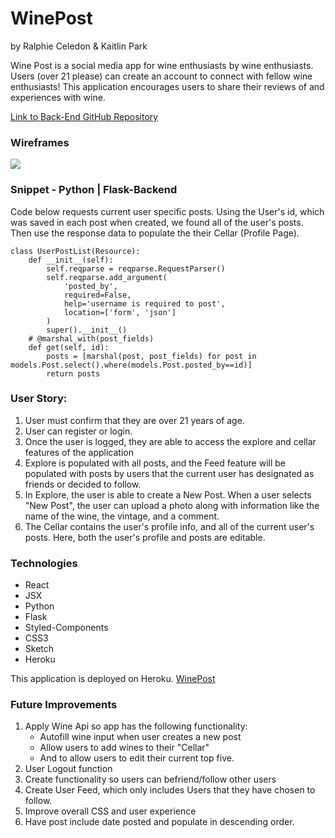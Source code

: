 # WinePost
by Ralphie Celedon & Kaitlin Park

Wine Post is a social media app for wine enthusiasts by wine enthusiasts. Users (over 21 please) can create an account to connect with fellow wine enthusiasts! This application encourages users to share their reviews of and experiences with wine.  

[Link to Back-End GitHub Repository](https://github.com/parkaitlin/winepost_api)
### Wireframes
<img src="winePost-wire.png">

### Snippet - Python | Flask-Backend
Code below requests current user specific posts. Using the User's id, which was saved in each post when created, we found all of the user's posts. Then use the response data to populate the their Cellar (Profile Page).

```
class UserPostList(Resource):
    def __init__(self):
        self.reqparse = reqparse.RequestParser()
        self.reqparse.add_argument(
            'posted_by',
            required=False,
            help='username is required to post',
            location=['form', 'json']
        )
        super().__init__()
    # @marshal_with(post_fields)
    def get(self, id):
        posts = [marshal(post, post_fields) for post in models.Post.select().where(models.Post.posted_by==id)]
        return posts
```

### User Story:
1. User must confirm that they are over 21 years of age.
2. User can register or login.
3. Once the user is logged, they are able to access the explore and cellar features of the application
4. Explore is populated with all posts, and the Feed feature will be populated with posts by users that the current user has designated as friends or decided to follow.
5. In Explore, the user is able to create a New Post. When a user selects "New Post", the user can upload a photo along with information like the name of the wine, the vintage, and a comment.
6. The Cellar contains the user's profile info, and all of the current user's posts. Here, both the user's profile and posts are editable.

### Technologies
- React
- JSX
- Python
- Flask
- Styled-Components
- CSS3
- Sketch
- Heroku

This application is deployed on Heroku. [WinePost](https://winepost.herokuapp.com/)

### Future Improvements
1. Apply Wine Api so app has the following functionality:
    - Autofill wine input when user creates a new post
    - Allow users to add wines to their "Cellar"
    - And to allow users to edit their current top five.
2. User Logout function
3. Create functionality so users can befriend/follow other users
4. Create User Feed, which only includes Users that they have chosen to follow.
5. Improve overall CSS and user experience
6. Have post include date posted and populate in descending order.


